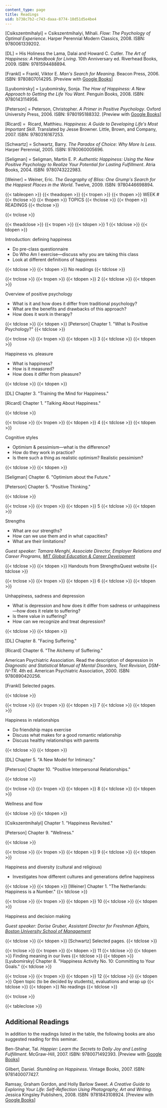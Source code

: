 ```yaml
---
content_type: page
title: Readings
uid: b738c7b2-c743-daaa-8774-18d51d5e4be4
---
```


\[Csikszentmihalyi\] = Csikszentmihalyi, Mihali. _Flow: The Psychology of Optimal Experience_. Harper Perennial Modern Classics, 2008. ISBN: 9780061339202.

\[DL\] = His Holiness the Lama, Dalai and Howard C. Cutler. _The Art of Happiness: A Handbook for Living_. 10th Anniversary ed. Riverhead Books, 2009. ISBN: 9781594488894.

\[Frankl\] = Frankl, Viktor E. _Man's Search for Meaning_. Beacon Press, 2006. ISBN: 9780807014295. \[Preview with [Google Books](http://books.google.com/books?id=F-Q_xGjWBi8C&printsec=frontcover)\]

\[Lyubomirsky\] = Lyubomirsky, Sonja. _The How of Happiness: A New Approach to Getting the Life You Want_. Penguin Books, 2008. ISBN: 9780143114956.

\[Peterson\] = Peterson, Christopher. _A Primer in Positive Psychology_. Oxford University Press, 2006. ISBN: 9780195188332. \[Preview with [Google Books](http://books.google.com/books?id=FGpIA9RmCngC&printsec=frontcover)\]

\[Ricard\] =  Ricard, Matthieu. _Happiness: A Guide to Developing Life's Most Important Skill_. Translated by Jesse Browner. Little, Brown, and Company, 2007. ISBN: 9780316167253.

\[Schwartz\] = Schwartz, Barry. _The Paradox of Choice: Why More Is Less_. Harper Perennial, 2005. ISBN: 9780060005696.

\[Seligman\] = Seligman, Martin E. P. _Authentic Happiness: Using the New Positive Psychology to Realize Your Potential for Lasting Fulfillment_. Atria Books, 2004. ISBN: 9780743222983.

\[Weiner\] = Weiner, Eric. _The Geography of Bliss: One Grump's Search for the Happiest Places in the World_. Twelve, 2009. ISBN: 9780446698894.

{{< tableopen >}}
{{< theadopen >}}
{{< tropen >}}
{{< thopen >}}
WEEK #
{{< thclose >}}
{{< thopen >}}
TOPICS
{{< thclose >}}
{{< thopen >}}
READINGS
{{< thclose >}}

{{< trclose >}}

{{< theadclose >}}
{{< tropen >}}
{{< tdopen >}}
1
{{< tdclose >}}
{{< tdopen >}}


Introduction: defining happiness

*   Do pre-class questionnaire
*   Do Who Am I exercise—discuss why you are taking this class
*   Look at different definitions of happiness


{{< tdclose >}}
{{< tdopen >}}
No readings
{{< tdclose >}}

{{< trclose >}}
{{< tropen >}}
{{< tdopen >}}
2
{{< tdclose >}}
{{< tdopen >}}


Overview of positive psychology

*   What is it and how does it differ from traditional psychology?
*   What are the benefits and drawbacks of this approach?
*   How does it work in therapy?


{{< tdclose >}}
{{< tdopen >}}
\[Peterson\] Chapter 1. "What Is Positive Psychology?"
{{< tdclose >}}

{{< trclose >}}
{{< tropen >}}
{{< tdopen >}}
3
{{< tdclose >}}
{{< tdopen >}}


Happiness vs. pleasure

*   What is happiness?
*   How is it measured?
*   How does it differ from pleasure?


{{< tdclose >}}
{{< tdopen >}}


\[DL\] Chapter 3. "Training the Mind for Happiness."

\[Ricard\] Chapter 1. "Talking About Happiness."


{{< tdclose >}}

{{< trclose >}}
{{< tropen >}}
{{< tdopen >}}
4
{{< tdclose >}}
{{< tdopen >}}


Cognitive styles

*   Optimism & pessimism—what is the difference?
*   How do they work in practice?
*   Is there such a thing as realistic optimism? Realistic pessimism?


{{< tdclose >}}
{{< tdopen >}}


\[Seligman\] Chapter 6. "Optimism about the Future."

\[Peterson\] Chapter 5. "Positive Thinking."


{{< tdclose >}}

{{< trclose >}}
{{< tropen >}}
{{< tdopen >}}
5
{{< tdclose >}}
{{< tdopen >}}


Strengths

*   What are our strengths?
*   How can we use them and in what capacities?
*   What are their limitations?

_Guest speaker: Tamara Menghi, Associate Director, Employer Relations and Career Programs, [MIT Global Education & Career Development](http://gecd.mit.edu/)_


{{< tdclose >}}
{{< tdopen >}}
Handouts from StrengthsQuest website
{{< tdclose >}}

{{< trclose >}}
{{< tropen >}}
{{< tdopen >}}
6
{{< tdclose >}}
{{< tdopen >}}


Unhappiness, sadness and depression

*   What is depression and how does it differ from sadness or unhappiness—how does it relate to suffering?
*   Is there value in suffering?
*   How can we recognize and treat depression?


{{< tdclose >}}
{{< tdopen >}}


\[DL\] Chapter 8. "Facing Suffering."

\[Ricard\] Chapter 6. "The Alchemy of Suffering."

American Psychiatric Association. Read the description of depression in _Diagnostic and Statistical Manual of Mental Disorders, Text Revision, DSM-IV-TR_. 4th ed. American Psychiatric Association, 2000. ISBN: 9780890420256.

\[Frankl\] Selected pages.


{{< tdclose >}}

{{< trclose >}}
{{< tropen >}}
{{< tdopen >}}
7
{{< tdclose >}}
{{< tdopen >}}


Happiness in relationships

*   Do friendship maps exercise
*   Discuss what makes for a good romantic relationship
*   Discuss healthy relationships with parents


{{< tdclose >}}
{{< tdopen >}}


\[DL\] Chapter 5. "A New Model for Intimacy."

\[Peterson\] Chapter 10. "Positive Interpersonal Relationships."


{{< tdclose >}}

{{< trclose >}}
{{< tropen >}}
{{< tdopen >}}
8
{{< tdclose >}}
{{< tdopen >}}


Wellness and flow


{{< tdclose >}}
{{< tdopen >}}


\[Csikszentmihalyi\] Chapter 1. "Happiness Revisited."

\[Peterson\] Chapter 9. "Wellness."


{{< tdclose >}}

{{< trclose >}}
{{< tropen >}}
{{< tdopen >}}
9
{{< tdclose >}}
{{< tdopen >}}


Happiness and diversity (cultural and religious)

*   Investigates how different cultures and generations define happiness


{{< tdclose >}}
{{< tdopen >}}
\[Weiner\] Chapter 1. "The Netherlands: Happiness is a Number."
{{< tdclose >}}

{{< trclose >}}
{{< tropen >}}
{{< tdopen >}}
10
{{< tdclose >}}
{{< tdopen >}}


Happiness and decision making

_Guest speaker: Dorise Gruber, Assistant Director for Freshman Affairs,_ [_Boston University School of Management_](http://management.bu.edu/)


{{< tdclose >}}
{{< tdopen >}}
\[Schwartz\] Selected pages.
{{< tdclose >}}

{{< trclose >}}
{{< tropen >}}
{{< tdopen >}}
11
{{< tdclose >}}
{{< tdopen >}}
Finding meaning in our lives
{{< tdclose >}}
{{< tdopen >}}
\[Lyubomirsky\] Chapter 8. "Happiness Activity No. 10: Committing to Your Goals."
{{< tdclose >}}

{{< trclose >}}
{{< tropen >}}
{{< tdopen >}}
12
{{< tdclose >}}
{{< tdopen >}}
Open topic (to be decided by students), evaluations and wrap up
{{< tdclose >}}
{{< tdopen >}}
No readings
{{< tdclose >}}

{{< trclose >}}

{{< tableclose >}}

Additional Readings
-------------------

In addition to the readings listed in the table, the following books are also suggested reading for this seminar.

Ben-Shahar, Tal. _Happier: Learn the Secrets to Daily Joy and Lasting Fulfillment_. McGraw-Hill, 2007. ISBN: 9780071492393. \[Preview with [Google Books](http://books.google.com/books?id=m-dZZVPbwD4C&printsec=frontcover)\]

Gilbert, Daniel. _Stumbling on Happiness_. Vintage Books, 2007. ISBN: 9781400077427.

Ramsay, Graham Gordon, and Holly Barlow Sweet. _A Creative Guide to Exploring Your Life: Self-Reflection Using Photography, Art and Writing_. Jessica Kingsley Publishers, 2008. ISBN: 9781843108924. \[Preview with [Google Books](http://books.google.com/books?id=asR7-q1SKw8C&printsec=frontcover)\]